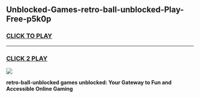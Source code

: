 
## Unblocked-Games-retro-ball-unblocked-Play-Free-p5k0p
<h3>
<a href="https://premium76.site?title=retro-ball-unblocked&ref=20M">CLICK TO PLAY</a></h3>
<hr>

<h3>
<a href="https://premium76.site?title=retro-ball-unblocked&ref=20M">CLICK 2 PLAY</a>
  
</h3>

<a href="https://premium76.site?title=retro-ball-unblocked&ref=19M"><img src="https://clearcache.store/games.png"></a>


**retro-ball-unblocked games unblocked: Your Gateway to Fun and Accessible Online Gaming**
